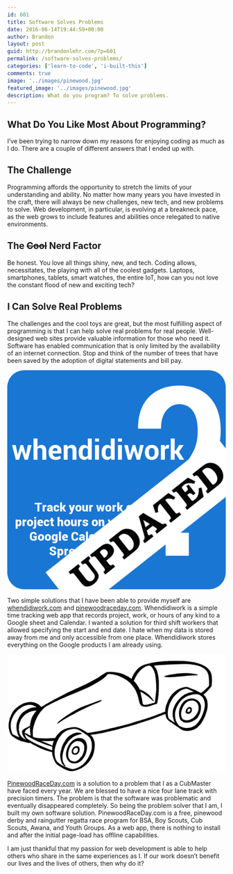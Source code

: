 ```yaml
---
id: 601
title: Software Solves Problems
date: 2016-06-14T19:44:59+00:00
author: Brandon
layout: post
guid: http://brandonlehr.com/?p=601
permalink: /software-solves-problems/
categories: ['learn-to-code', 'i-built-this']
comments: true
image: '../images/pinewood.jpg'
featured_image: '../images/pinewood.jpg'
description: What do you program? To solve problems.
---
```


## What Do You Like Most About Programming?

I&#8217;ve been trying to narrow down my reasons for enjoying coding as much as I do. There are a couple of different answers that I ended up with.

## The Challenge

Programming affords the opportunity to stretch the limits of your understanding and ability. No matter how many years you have invested in the craft, there will always be new challenges, new tech, and new problems to solve. Web development, in particular, is evolving at a breakneck pace, as the web grows to include features and abilities once relegated to native environments.

## The <del>Cool</del> Nerd Factor

Be honest. You love all things shiny, new, and tech. Coding allows, necessitates, the playing with all of the coolest gadgets. Laptops, smartphones, tablets, smart watches, the entire IoT, how can you not love the constant flood of new and exciting tech?

## I Can Solve Real Problems

The challenges and the cool toys are great, but the most fulfilling aspect of programming is that I can help solve real problems for real people. Well-designed web sites provide valuable information for those who need it. Software has enabled communication that is only limited by the availability of an internet connection. Stop and think of the number of trees that have been saved by the adoption of digital statements and bill pay.

![whendidiwork icon](../images/whendidiwork_icon_ribbon.png)

Two simple solutions that I have been able to provide myself are [whendidiwork.com](/new-and-improved-whendidiwork-com) and [pinewoodraceday.com](/pinewoodraceday). Whendidiwork is a simple time tracking web app that records project, work, or hours of any kind to a Google sheet and Calendar. I wanted a solution for third shift workers that allowed specifying the start and end date. I hate when my data is stored away from me and only accessible from one place. Whendidiwork stores everything on the Google products I am already using.

![PinewoodRaceDay](../images/pinewood.jpg)

[PinewoodRaceDay.com](/pinewoodraceday) is a solution to a problem that I as a CubMaster have faced every year. We are blessed to have a nice four lane track with precision timers. The problem is that the software was problematic and eventually disappeared completely. So being the problem solver that I am, I built my own software solution. PinewoodRaceDay.com is a free, pinewood derby and raingutter regatta race program for BSA, Boy Scouts, Cub Scouts, Awana, and Youth Groups. As a web app, there is nothing to install and after the initial page-load has offline capabilities.

I am just thankful that my passion for web development is able to help others who share in the same experiences as I. If our work doesn&#8217;t benefit our lives and the lives of others, then why do it?

